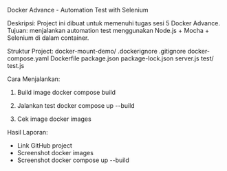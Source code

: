 Docker Advance - Automation Test with Selenium

Deskripsi:
Project ini dibuat untuk memenuhi tugas sesi 5 Docker Advance.
Tujuan: menjalankan automation test menggunakan Node.js + Mocha + Selenium di dalam container.

Struktur Project:
docker-mount-demo/
  .dockerignore
  .gitignore
  docker-compose.yaml
  Dockerfile
  package.json
  package-lock.json
  server.js
  test/
    test.js

Cara Menjalankan:
1. Build image
   docker compose build

2. Jalankan test
   docker compose up --build

3. Cek image
   docker images

Hasil Laporan:
- Link GitHub project
- Screenshot docker images
- Screenshot docker compose up --build
